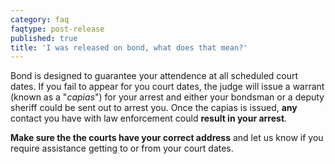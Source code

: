```yaml
---
category: faq
faqtype: post-release
published: true
title: 'I was released on bond, what does that mean?'
---
```

Bond is designed to guarantee your attendence at all scheduled court dates. If you fail to appear for you court dates, the judge will issue a warrant (known as a "_capias_") for your arrest and either your bondsman or a deputy sheriff could be sent out to arrest you. Once the capias is issued, **any** contact you have with law enforcement could **result in your arrest**.

**Make sure the the courts have your correct address** and let us know if you require assistance getting to or from your court dates.
